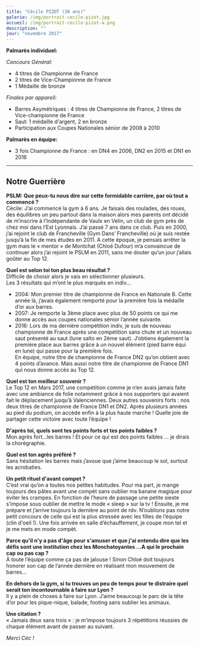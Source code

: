 ```yaml
---
title: "Cécile PIZOT (30 ans)"
galerie: /img/portrait-cecile-pizot.jpg
accueil: /img/portrait-cecile-pizot-a.png
description: ""
jour: "novembre 2017"
---
```

**Palmarès individuel:**

*Concours Général:*

* 4 titres de Championne de France
* 2 titres de Vice-Championne de France
* 1 Médaille de bronze

*Finales par appareil:*

* Barres Asymétriques : 4 titres de Championne de France, 2 titres de Vice-championne de France
* Saut: 1 médaille d'argent, 2 en bronze
* Participation aux Coupes Nationales sénior de 2008 à 2010

**Palmarès en équipe:**

* 3 fois Championne de France : en DN4 en 2006, DN2 en 2015 et DN1 en 2016

------
## Notre Guerrière

**PSLM: Que peux-tu nous dire sur cette formidable carrière, par où tout a commencé ?**<br>
Cécile: J’ai commencé la gym à 6 ans. Je faisais des roulades, des roues, des équilibres un peu partout dans la maison alors mes parents ont décidé de m’inscrire à l’Indépendante de Vaulx en Velin, un club de gym près de chez moi dans l’Est Lyonnais. J’ai passé 7 ans dans ce club. Puis en 2000, j’ai rejoint le club de Francheville (Gym Dans’ Francheville) où je suis restée jusqu’à la fin de mes études en 2011. A cette époque, je pensais arrêter la gym mais le « mentor » de Montchat (Chloé Dufour) m’a convaincue de continuer alors j’ai rejoint le PSLM en 2011, sans me douter qu’un jour j’allais goûter au Top 12.

**Quel est selon toi ton plus beau résultat ?**<br>
Difficile de choisir alors je vais en sélectionner plusieurs.  
Les 3 résultats qui m’ont le plus marqués en indiv...  
 - 2004: Mon premier titre de championne de France en Nationale B. Cette année là, j’avais également remporté pour la première fois la médaille d’or aux barres.  
- 2007: Je remporte la 3ème place avec plus de 50 points ce qui me donne accès aux coupes nationales sénior l’année suivante.  
- 2016: Lors de ma dernière compétition indiv, je suis de nouveau championne de France après une compétition sans chute et un nouveau saut présenté au saut (lune salto en 2ème saut). J’obtiens également la première place aux barres grâce à un nouvel élément (pied barre équi en lune) qui passe pour la première fois.  
En équipe, notre titre de championne de France DN2 qu’on obtient avec 4 points d’avance. Mais aussi notre titre de championne de France DN1 qui nous donne accès au Top 12.

**Quel est ton meilleur souvenir ?**<br>
Le Top 12 en Mars 2017, une compétition comme je n’en avais jamais faite avec une ambiance de folie notamment grâce à nos supporters qui avaient fait le déplacement jusqu’à Valenciennes.
Deux autres souvenirs forts : nos deux titres de championne de France DN1 et DN2. Après plusieurs années au pied du podium, on accède enfin à la plus haute marche ! Quelle joie de partager cette victoire avec toute l’équipe !

**D'après toi, quels sont tes points forts et tes points faibles ?**<br>
Mon agrès fort...les barres ! Et pour ce qui est des points faibles ... je dirais la chorégraphie.

**Quel est ton agrès préfèré ?**<br>
Sans hésitation les barres mais j’avoue que j’aime beaucoup le sol, surtout les acrobaties.

**Un petit rituel d'avant compet ?**<br>
C’est vrai qu’on a toutes nos petites habitudes. Pour ma part, je mange toujours des pâtes avant une compèt sans oublier ma banane magique pour éviter les crampes. En fonction de l’heure de passage une petite sieste s’impose sous oublier de mettre le mode « sleep » sur la tv ! Ensuite, je me prépare et j’arrive toujours la dernière au point de rdv. N’oublions pas notre petit concours de celle qui est la plus stressée avec les filles de l’équipe (clin d'oeil !). Une fois arrivée en salle d’échauffement, je coupe mon tel et je me mets en mode compèt.

**Parce qu'il n'y a pas d'âge pour s'amuser et que j'ai entendu dire que les défis sont une institution chez les Monchatoyantes ...A qui le prochain cap ou pas cap ?**<br>
À toute l’équipe comme ça pas de jalouse ! Sinon Chloé doit toujours honorer son cap de l’année dernière en réalisant mon mouvement de barres…

**En dehors de la gym, si tu trouves un peu de temps pour te distraire quel serait ton incontournable à faire sur Lyon ?**<br>
Il y a plein de choses à faire sur Lyon. J’aime beaucoup le parc de la tête d’or pour les pique-nique, balade, footing sans oublier les animaux.

**Une citation ?**<br>
« Jamais deux sans trois » : je m’impose toujours 3 répétitions réussies de chaque élément avant de passer au suivant.

*Merci Céc !*
